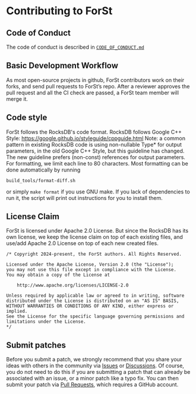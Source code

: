# Contributing to ForSt

## Code of Conduct
The code of conduct is described in [`CODE_OF_CONDUCT.md`](CODE_OF_CONDUCT.md)

## Basic Development Workflow
As most open-source projects in github, ForSt contributors work on their forks, and send pull requests to ForSt’s repo. After a reviewer approves the pull request and all the CI check are passed, a ForSt team member will merge it.

## Code style
ForSt follows the RocksDB's code format.
RocksDB follows Google C++ Style: https://google.github.io/styleguide/cppguide.html
Note: a common pattern in existing RocksDB code is using non-nullable Type* for output parameters, in the old Google C++ Style, but this guideline has changed. The new guideline prefers (non-const) references for output parameters.
For formatting, we limit each line to 80 characters. Most formatting can be done automatically by running
```
build_tools/format-diff.sh
```
or simply ```make format``` if you use GNU make. If you lack of dependencies to run it, the script will print out instructions for you to install them.


## License Claim
ForSt is licensed under Apache 2.0 License. But since the RocksDB has its own license, we keep the license claim on top of each existing files, and use/add Apache 2.0 License on top of each new created files.
```
/* Copyright 2024-present, the ForSt authors. All Rights Reserved.

Licensed under the Apache License, Version 2.0 (the "License");
you may not use this file except in compliance with the License.
You may obtain a copy of the License at

    http://www.apache.org/licenses/LICENSE-2.0

Unless required by applicable law or agreed to in writing, software
distributed under the License is distributed on an "AS IS" BASIS,
WITHOUT WARRANTIES OR CONDITIONS OF ANY KIND, either express or implied.
See the License for the specific language governing permissions and
limitations under the License.
*/
```

## Submit patches
Before you submit a patch, we strongly recommend that you share your ideas with others
in the community via [Issues](https://github.com/ververica/ForSt/issues) or 
[Discussions](https://github.com/ververica/ForSt/discussions). Of course, you do not
need to do this if you are submitting a patch that can already be associated with an 
issue, or a minor patch like a typo fix. You can then submit your patch via 
[Pull Requests](https://github.com/ververica/ForSt/pulls), which requires a GitHub account.
